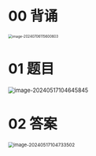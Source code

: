 # 00 背诵

<img src="https://cvp.oss-cn-shanghai.aliyuncs.com/picgo/202407061156837.png" alt="image-20240706115600603" style="zoom:50%;" />



# 01 题目

<img src="https://cvp.oss-cn-shanghai.aliyuncs.com/picgo/202405171046925.png" alt="image-20240517104645845" style="zoom: 80%;" />

# 02 答案

<img src="https://cvp.oss-cn-shanghai.aliyuncs.com/picgo/202405171047554.png" alt="image-20240517104733502" style="zoom: 67%;" />